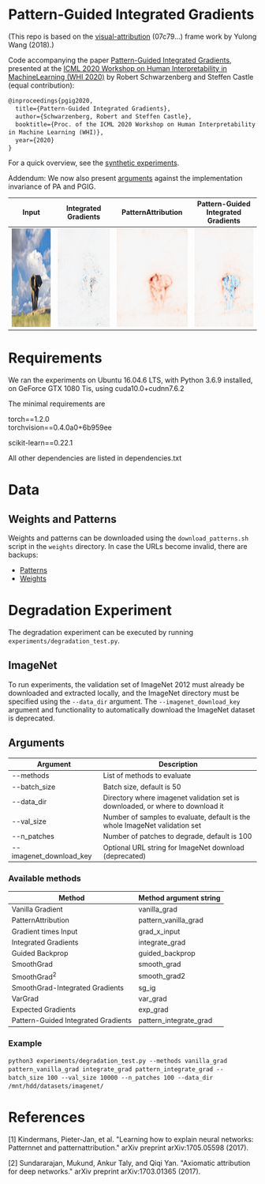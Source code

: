 # Pattern-Guided Integrated Gradients
(This repo is based on the [visual-attribution](https://github.com/yulongwang12/visual-attribution) (07c79...) frame work by Yulong Wang (2018).)

Code accompanying the paper [Pattern-Guided Integrated Gradients](https://arxiv.org/abs/2007.10685), presented at the [ICML 2020 Workshop on Human Interpretability in MachineLearning (WHI 2020)](http://whi2020.online/papers.html) by Robert Schwarzenberg and Steffen Castle (equal contribution):

```
@inproceedings{pgig2020,
  title={Pattern-Guided Integrated Gradients},
  author={Schwarzenberg, Robert and Steffen Castle},
  booktitle={Proc. of the ICML 2020 Workshop on Human Interpretability in Machine Learning (WHI)},
  year={2020}
}
```

For a quick overview, see the [synthetic experiments](https://github.com/dfki-nlp/pgig/blob/master/synthetic.ipynb). 

Addendum: We now also present [arguments](https://github.com/DFKI-NLP/pgig/blob/master/pattern-attribution-implementation-invariance-camera-ready.ipynb) against the implementation invariance of PA and PGIG.

Input|Integrated Gradients | PatternAttribution | Pattern-Guided Integrated Gradients
---|---|---|---
<img src="https://github.com/dfki-nlp/pgig/blob/master/images/elephant.png?raw=true" width=200 height=200 />|<img src="https://github.com/dfki-nlp/pgig/blob/master/images/integrate_grad.png?raw=true" width=200 height=200 /> | <img src="https://github.com/dfki-nlp/pgig/blob/master/images/pattern_vanilla_grad.png?raw=true" width=200 height=200 /> | <img src="https://github.com/dfki-nlp/pgig/blob/master/images/pattern_integrate_grad.png?raw=true" width=200 height=200 />


# Requirements

We ran the experiments on Ubuntu 16.04.6 LTS, with Python 3.6.9 installed, on GeForce GTX 1080 Tis, using cuda10.0+cudnn7.6.2

The minimal requirements are 

torch==1.2.0          
torchvision==0.4.0a0+6b959ee

scikit-learn==0.22.1   

All other dependencies are listed in dependencies.txt

# Data
## Weights and Patterns

Weights and patterns can be downloaded using the `download_patterns.sh` script in the `weights` directory. In case the URLs become invalid, there are backups: 
* [Patterns](https://cloud.dfki.de/owncloud/index.php/s/Q6pYgezGip6MNMK)
* [Weights](https://cloud.dfki.de/owncloud/index.php/s/MoHdiFsbdx2wGCm)


# Degradation Experiment

The degradation experiment can be executed by running `experiments/degradation_test.py`.

## ImageNet 

To run experiments, the validation set of ImageNet 2012 must already be downloaded and extracted locally, and the ImageNet directory must be specified using the `--data_dir` argument. The `--imagenet_download_key` argument and functionality to automatically download the ImageNet dataset is deprecated. 

## Arguments

Argument |Description
--- | ---
--methods| List of methods to evaluate
--batch_size| Batch size, default is 50
--data_dir| Directory where imagenet validation set is downloaded, or where to download it
--val_size| Number of samples to evaluate, default is the whole ImageNet validation set
--n_patches| Number of patches to degrade, default is 100
--imagenet_download_key| Optional URL string for ImageNet download (deprecated)

### Available methods

Method|Method argument string
---|---
Vanilla Gradient|vanilla_grad
PatternAttribution|pattern_vanilla_grad
Gradient times Input|grad_x_input
Integrated Gradients|integrate_grad
Guided Backprop|guided_backprop
SmoothGrad|smooth_grad
SmoothGrad<sup>2</sup>|smooth_grad2
SmoothGrad-Integrated Gradients|sg_ig
VarGrad|var_grad
Expected Gradients|exp_grad
Pattern-Guided Integrated Gradients|pattern_integrate_grad

### Example

```python3 experiments/degradation_test.py --methods vanilla_grad pattern_vanilla_grad integrate_grad pattern_integrate_grad --batch_size 100 --val_size 10000 --n_patches 100 --data_dir /mnt/hdd/datasets/imagenet/```

# References 

[1] Kindermans, Pieter-Jan, et al. "Learning how to explain neural networks: Patternnet and patternattribution." arXiv preprint arXiv:1705.05598 (2017). 

[2] Sundararajan, Mukund, Ankur Taly, and Qiqi Yan. "Axiomatic attribution for deep networks." arXiv preprint arXiv:1703.01365 (2017).
